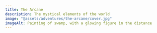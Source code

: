 ```yaml
---
title: The Arcane
description: The mystical elements of the world
image: "@assets/adventures/the-arcane/cover.jpg"
imageAlt: Painting of swamp, with a glowing figure in the distance
---
```

